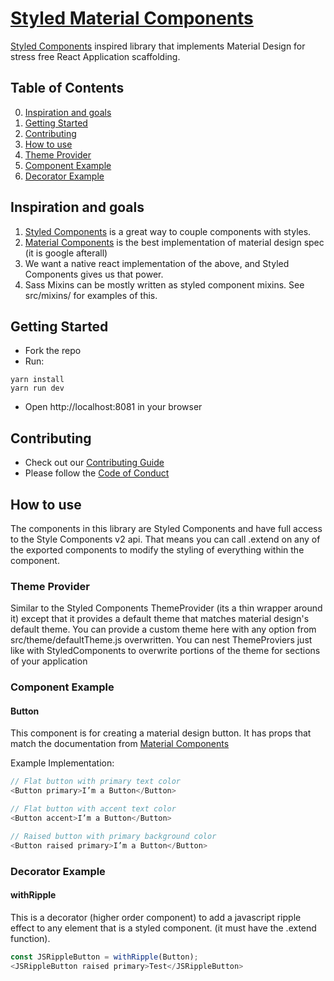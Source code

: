 # [Styled Material Components](https://styled-material-components.com/)

[Styled Components](https://www.styled-components.com) inspired library that implements Material Design for stress free React Application scaffolding.

## Table of Contents

0. [Inspiration and goals](#inpiration-and-goals)
0. [Getting Started](#getting-started)
0. [Contributing](#contributing)
0. [How to use](#how-to-use)
0. [Theme Provider](#theme-provider)
0. [Component Example](#component-example)
0. [Decorator Example](#decorator-example)

## Inspiration and goals
1. [Styled Components](https://www.styled-components.com) is a great way to couple components with styles.
2. [Material Components](https://github.com/material-components/material-components-web) is the best implementation of material design spec (it is google afterall)
3. We want a native react implementation of the above, and Styled Components gives us that power.
4. Sass Mixins can be mostly written as styled component mixins. See src/mixins/ for examples of this.

## Getting Started
* Fork the repo
* Run:
```
yarn install
yarn run dev
```
* Open http://localhost:8081 in your browser

## Contributing
* Check out our [Contributing Guide](https://github.com/ConciergeAuctions/styled-material-components/blob/master/CONTRIBUTING.md)
* Please follow the [Code of Conduct](https://github.com/ConciergeAuctions/styled-material-components/blob/master/CODE_OF_CONDUCT.md)

## How to use
The components in this library are Styled Components and have full access to the Style Components v2 api. That means you can call .extend on any of the exported components to modify the styling of everything within the component.

### Theme Provider
Similar to the Styled Components ThemeProvider (its a thin wrapper around it) except that it provides a default theme that matches material design's default theme. You can provide a custom theme here with any option from src/theme/defaultTheme.js overwritten. You can nest ThemeProviers just like with StyledComponents to overwrite portions of the theme for sections of your application

### Component Example
#### Button
This component is for creating a material design button. It has props that match the documentation from [Material Components](https://github.com/material-components/material-components-web)

Example Implementation:

```js
// Flat button with primary text color
<Button primary>I’m a Button</Button>

// Flat button with accent text color
<Button accent>I’m a Button</Button>

// Raised button with primary background color
<Button raised primary>I’m a Button</Button>
```

### Decorator Example
#### withRipple
This is a decorator (higher order component) to add a javascript ripple effect to any element that is a styled component. (it must have the .extend function).

```js
const JSRippleButton = withRipple(Button);
<JSRippleButton raised primary>Test</JSRippleButton>
```
